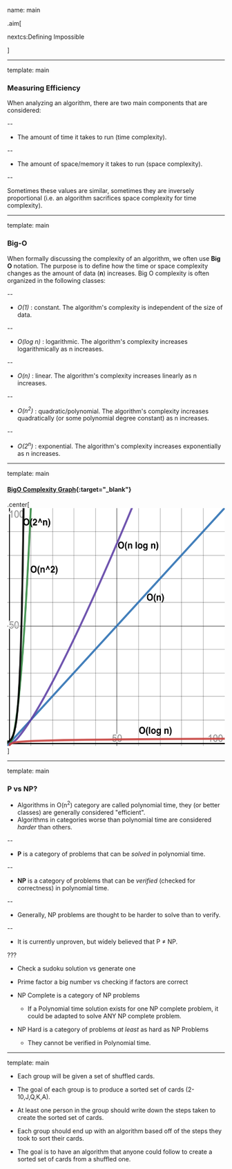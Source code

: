 name: main

.aim[<div>
nextcs:Defining Impossible
</div>]

---
template: main

### Measuring Efficiency
When analyzing an algorithm, there are two main components that are considered:

--

- The amount of time it takes to run (time complexity).

--
- The amount of space/memory it takes to run (space complexity).

--

Sometimes these values are similar, sometimes they are inversely proportional (i.e. an algorithm sacrifices space complexity for time complexity).

---
template: main

### Big-O
When formally discussing the complexity of an algorithm, we often use __Big O__ notation. The purpose is to define how the time or space complexity changes as the amount of data (__n__) increases. Big O complexity is often organized in the following classes:

--
- _O(1)_ : constant. The algorithm's complexity is independent of the size of data.

--
- _O(log n)_ : logarithmic. The algorithm's complexity increases logarithmically as n increases.

--
- _O(n)_ : linear. The algorithm's complexity increases linearly as n increases.

--
- _O(n<sup>2</sup>)_ : quadratic/polynomial. The algorithm's complexity increases quadratically (or some polynomial degree constant) as n increases.

--
- _O(2<sup>n</sup>)_ : exponential. The algorithm's complexity increases exponentially as n increases.

---
template: main

#### [BigO  Complexity Graph](https://www.desmos.com/calculator/qhh3ch612h){:target="_blank"}

.center[
<img src="img/25_bigo.png" height="550[x]">
]

---
template: main

### P vs NP?
- Algorithms in O(n<sup>2</sup>) category are called polynomial time, they (or better classes) are generally considered "efficient".
- Algorithms in categories worse than polynomial time are considered _harder_ than others.

--
- __P__ is a category of problems that can be _solved_ in polynomial time.

--
- __NP__ is a category of problems that can be _verified_ (checked for correctness) in polynomial time.

--
  - Generally, NP problems are thought to be harder to solve than to verify.

--
- It is currently unproven, but widely believed that P &ne; NP.


???
  - Check a sudoku solution vs generate one
  - Prime factor a big number vs checking if factors are correct

- NP Complete is a category of NP problems
  - If a Polynomial time solution exists for one NP complete problem, it could be adapted to solve ANY NP complete problem.
- NP Hard is a category of problems _at least_ as hard as NP Problems
  - They cannot be verified in Polynomial time.


---
template: main

* Each group will be given a set of shuffled cards.

* The goal of each group is to produce a sorted set of cards (2-10,J,Q,K,A).

* At least one person in the group should write down the steps taken to create the sorted set of cards.

* Each group should end up with an algorithm based off of the steps they took to sort their cards.

* The goal is to have an algorithm that anyone could follow to create a sorted set of cards from a shuffled one.
